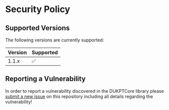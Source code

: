 # Security Policy

## Supported Versions

The following versions are currently supported:

| Version | Supported          |
| ------- | ------------------ |
| 1.1.x   | :white_check_mark: |

## Reporting a Vulnerability

In order to report a vulnerability discovered in the DUKPTCore library please [submit a new issue](https://github.com/rbonestell/DUKPTCore/issues/new/choose) on this repository including all details regarding the vulnerability!
